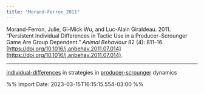 ```yaml
---
title: "Morand-Ferron_2011"
---
```


Morand-Ferron, Julie, Gi-Mick Wu, and Luc-Alain Giraldeau. 2011. “Persistent Individual Differences in Tactic Use in a Producer–Scrounger Game Are Group Dependent.” _Animal Behaviour_ 82 (4): 811–16. [https://doi.org/10.1016/j.anbehav.2011.07.014](https://doi.org/10.1016/j.anbehav.2011.07.014).

---

[individual-differences](../topics/individual-differences.md) in strategies in [producer-scrounger](../topics/producer-scrounger.md) dynamics

%% Import Date: 2023-03-15T16:15:15.554-03:00 %%
